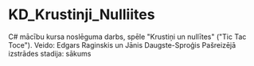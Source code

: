 # KD_Krustinji_Nulliites
C# mācību kursa noslēguma darbs, spēle "Krustiņi un nullītes" ("Tic Tac Toce"). 
Veido: Edgars Raginskis un Jānis Daugste-Sproģis
Pašreizējā izstrādes stadija: sākums
